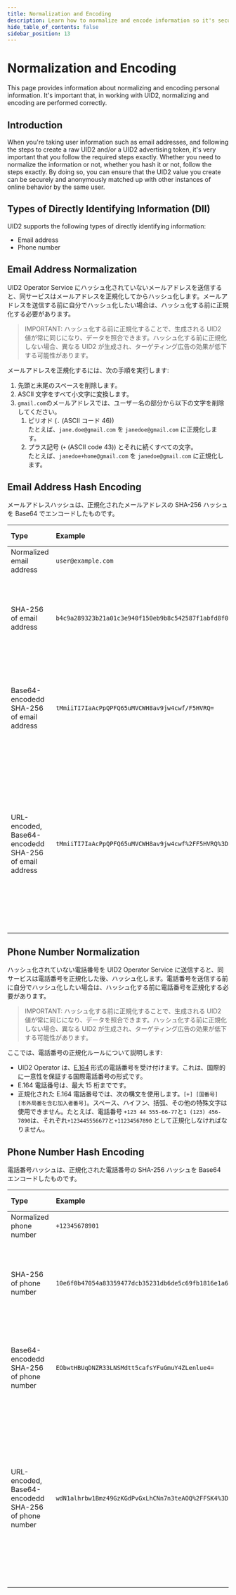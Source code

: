 ```yaml
---
title: Normalization and Encoding
description: Learn how to normalize and encode information so it's secure and can be decoded.
hide_table_of_contents: false
sidebar_position: 13
---
```


# Normalization and Encoding

This page provides information about normalizing and encoding personal information. It's important that, in working with UID2, normalizing and encoding are performed correctly.

<!-- It includes the following sections:
- [Introduction](#introduction)
- [Types of Directly Identifying Information (DII))](#types-of-directly-identifying-information-dii)
- [Email Address Normalization](#email-address-normalization)
- [Email Address Hash Encoding](#email-address-hash-encoding)
- [Phone Number Normalization](#phone-number-normalization)
- [Phone Number Hash Encoding](#phone-number-hash-encoding) -->

## Introduction
When you're taking user information such as email addresses, and following the steps to create a raw UID2 and/or a UID2 advertising token, it's very important that you follow the required steps exactly. Whether you need to normalize the information or not, whether you hash it or not, follow the steps exactly. By doing so, you can ensure that the UID2 value you create can be securely and anonymously matched up with other instances of online behavior by the same user.

## Types of Directly Identifying Information (DII)
UID2 supports the following types of directly identifying information:
- Email address
- Phone number

## Email Address Normalization

UID2 Operator Service にハッシュ化されていないメールアドレスを送信すると、同サービスはメールアドレスを正規化してからハッシュ化します。メールアドレスを送信する前に自分でハッシュ化したい場合は、ハッシュ化する前に正規化する必要があります。

> IMPORTANT: ハッシュ化する前に正規化することで、生成される UID2 値が常に同じになり、データを照合できます。ハッシュ化する前に正規化しない場合、異なる UID2 が生成され、ターゲティング広告の効果が低下する可能性があります。

メールアドレスを正規化するには、次の手順を実行します:

1. 先頭と末尾のスペースを削除します。
2. ASCII 文字をすべて小文字に変換します。
3. `gmail.com`のメールアドレスでは、ユーザー名の部分から以下の文字を削除してください。
   1. ピリオド (`.` (ASCII コード 46)) <br/>たとえば、`jane.doe@gmail.com` を `janedoe@gmail.com` に正規化します。
   2. プラス記号 (`+` (ASCII code 43)) とそれに続くすべての文字。<br/>たとえば、`janedoe+home@gmail.com` を `janedoe@gmail.com` に正規化します。

## Email Address Hash Encoding

メールアドレスハッシュは、正規化されたメールアドレスの SHA-256 ハッシュを Base64 でエンコードしたものです。

| Type                                                  | Example                                                            | Comments and Usage                                                                                                                                                |
| :---------------------------------------------------- | :----------------------------------------------------------------- | :---------------------------------------------------------------------------------------------------------------------------------------------------------------- |
| Normalized email address                              | `user@example.com`                                                 | N/A                                                                                                                                                               |
| SHA-256 of email address                              | `b4c9a289323b21a01c3e940f150eb9b8c542587f1abfd8f0e1cc1ffc5e475514` | この 64 文字の文字列は、32 バイトの SHA-256 を 16 進数で表現したものです。                                                                                        |
| Base64-encodedd SHA-256 of email address              | `tMmiiTI7IaAcPpQPFQ65uMVCWH8av9jw4cwf/F5HVRQ=`                     | リクエストボディで送信される `email_hash` 値には、このエンコーディングを使用します。                                                                              |
| URL-encoded, Base64-encodedd SHA-256 of email address | `tMmiiTI7IaAcPpQPFQ65uMVCWH8av9jw4cwf%2FF5HVRQ%3D`                 | この 44 文字の文字列は、32 バイトの SHA-256 を Base64 でエンコードしたものです。<br/>リクエストボディで送られる `email_hash` 値には、このエンコードを使用します。 |

## Phone Number Normalization

ハッシュ化されていない電話番号を UID2 Operator Service に送信すると、同サービスは電話番号を正規化した後、ハッシュ化します。電話番号を送信する前に自分でハッシュ化したい場合は、ハッシュ化する前に電話番号を正規化する必要があります。

> IMPORTANT: ハッシュ化する前に正規化することで、生成される UID2 値が常に同じになり、データを照合できます。ハッシュ化する前に正規化しない場合、異なる UID2 が生成され、ターゲティング広告の効果が低下する可能性があります。

ここでは、電話番号の正規化ルールについて説明します:

- UID2 Operator は、[E.164](https://ja.wikipedia.org/wiki/E.164) 形式の電話番号を受け付けます。これは、国際的に一意性を保証する国際電話番号の形式です。
- E.164 電話番号は、最大 15 桁までです。
- 正規化された E.164 電話番号では、次の構文を使用します。`[+] [国番号] [市外局番を含む加入者番号]`。スペース、ハイフン、括弧、その他の特殊文字は使用できません。たとえば、電話番号 `+123 44 555-66-77`と`1 (123) 456-7890`は、それぞれ`+123445556677`と`+11234567890` として正規化しなければなりません。

## Phone Number Hash Encoding

電話番号ハッシュは、正規化された電話番号の SHA-256 ハッシュを Base64 エンコードしたものです。

| Type                                                 | Example                                                            | Comments and Usage                                                                                                                                                  |
| :--------------------------------------------------- | :----------------------------------------------------------------- | :------------------------------------------------------------------------------------------------------------------------------------------------------------------ |
| Normalized phone number                              | `+12345678901`                                                     | N/A                                                                                                                                                                 |
| SHA-256 of phone number                              | `10e6f0b47054a83359477dcb35231db6de5c69fb1816e1a6b98e192de9e5b9ee` | この 64 文字の文字列は、32 バイトの SHA-256 を 16 進数で表現したものです。                                                                                          |
| Base64-encodedd SHA-256 of phone number              | `EObwtHBUqDNZR33LNSMdtt5cafsYFuGmuY4ZLenlue4=`                     | リクエストボディで送信される `phone_hash` 値にはこのエンコーディングを使用します。                                                                                  |
| URL-encoded, Base64-encodedd SHA-256 of phone number | `wdN1alhrbw1Bmz49GzKGdPvGxLhCNn7n3teAOQ%2FFSK4%3D`                 | この 44 文字の文字列は、32 バイトの SHA-256 を Base64 でエンコードしたものです。<br/>リクエストボディで送られる `phone_hash` 値には、このエンコードを使用します。 |

